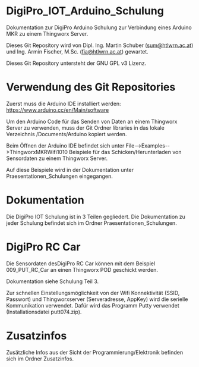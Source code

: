 # DigiPro_IOT_Arduino_Schulung
 Dokumentation zur DigiPro Arduino Schulung zur Verbindung eines Arduino MKR zu einem Thingworx Server.

Dieses Git Repository wird von Dipl. Ing. Martin Schuber (sum@htlwrn.ac.at) und Ing. Armin Fischer, M.Sc. (fia@htlwrn.ac.at) gewartet.

Dieses Git Repository untersteht der GNU GPL v3 Lizenz.

# Verwendung des Git Repositories
Zuerst muss die Arduino IDE installiert werden: https://www.arduino.cc/en/Main/software

Um den Arduino Code für das Senden von Daten an einem Thingworx Server zu verwenden, muss der Git Ordner libraries in das lokale Verzeichnis /Documents/Arduino kopiert werden.

Beim Öffnen der Arduino IDE befindet sich unter File-->Examples-->ThingworxMKRWifi1010 Beispiele für das Schicken/Herunterladen von Sensordaten zu einem Thingworx Server.

Auf diese Beispiele wird in der Dokumentation unter Praesentationen_Schulungen eingegangen.

# Dokumentation
Die DigiPro IOT Schulung ist in 3 Teilen gegliedert. Die Dokumentation zu jeder Schulung befindet sich im Ordner Praesentationen_Schulungen.

# DigiPro RC Car
Die Sensordaten desDigiPro RC Car können mit dem Beispiel 009_PUT_RC_Car an einen Thingworx POD geschickt werden. 

Dokumentation siehe Schulung Teil 3.

Zur schnellen Einstellungsmöglichkeit von der Wifi Konnektivität (SSID, Passwort) und Thingworxserver (Serveradresse, AppKey) wird die serielle Kommunikation verwendet. Dafür wird das Programm Putty verwendet (Installationsdatei putt074.zip).

# Zusatzinfos
Zusätzliche Infos aus der Sicht der Programmierung/Elektronik befinden sich im Ordner Zusatzinfos.

